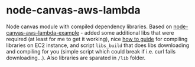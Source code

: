# node-canvas-aws-lambda

Node canvas module with compiled dependency libraries. Based on [node-canvas-aws-lambda-example](https://github.com/WebSeed/node-canvas-aws-lambda-example) - added some additional libs that were required (at least for me to get it working), nice [how to guide](https://github.com/navihtot/node-canvas-aws-lambda/how-to.md) for compiling libraries on EC2 instance, and script `libs_build` that does libs downloading and compiling for you (simple script which could break if i.e. curl fails downloading...).
Also libraries are sparated in `/lib` folder.


